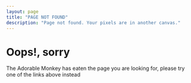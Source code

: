 ```yaml
---
layout: page
title: "PAGE NOT FOUND"
description: "Page not found. Your pixels are in another canvas."
---  
```


<div class="text-center">
	<h1>Oops!, sorry</h1>
	<i class="fa fa-frown-o fa-5x" aria-hidden="true"></i>
	<p>The Adorable Monkey has eaten the page you are looking for,
	please try one of the links above instead</p>
</div>
